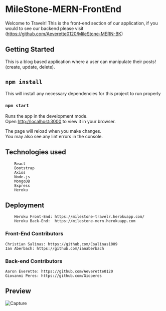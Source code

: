 # MileStone-MERN-FrontEnd

Welcome to Travelr! This is the front-end section of our application, if you would to see our backend please visit (https://github.com/Aeverette0120/MileStone-MERN-BK)

## Getting Started
This is a blog based application where a user can manipulate their posts! (create, update, delete).


## `npm install`

This will install any necessary dependencies for this project to run properly



### `npm start`

Runs the app in the development mode.\
Open [http://localhost:3000](http://localhost:3000) to view it in your browser.

The page will reload when you make changes.\
You may also see any lint errors in the console.


## Technologies used
        React
        Bootstrap
        Axios
        Node.js
        MongoDB
        Express
        Heroku

## Deployment

        Heroku Front-End: https://milestone-travelr.herokuapp.com/
        Heroku Back-End:  https://milestone-mern.herokuapp.com

### Front-End Contributors

    Christian Salinas: https://github.com/Csalinas1009
    Ian Aberbach: https://github.com/ianaberbach


### Back-end Contributors
    Aaron Everette: https://github.com/Aeverette0120
    Giovanni Peres: https://github.com/Gioperes


## Preview

![Capture](https://user-images.githubusercontent.com/103010057/197874816-ce0849fa-a4ec-4fdd-8642-9f10a6522592.JPG)
